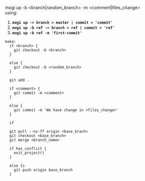 
mogi up -b <branch|random_branch> -m <comment|files_change><br>
using:
1) **`mogi up -> branch = master | commit = 'commit'`**
2) **`mogi up -b ref -> branch = ref | commit = 'ref'`**
3) **`mogi up -b ref -m 'first-commit'`**

````
make:
  if <branch> {
    git checkout -b <branch>
  }

  else {
    git checkout -b <random_branch>
  }

  git add .

  if <comment> {
    git commit -m <comment>
  }

  else {
    git commit -m 'We have change in <files_change>'
  }

  if 

  git pull --no-ff origin <base_brach>
  git checkout <base_branch>
  git merge <branch_name>

  if has_conflict {
    exit_project()
  }

  else {s
    git push origin base_branch
  }
````